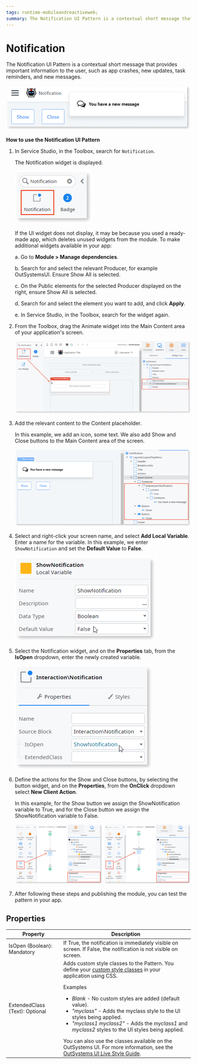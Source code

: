 ```yaml
---
tags: runtime-mobileandreactiveweb;  
summary: The Notification UI Pattern is a contextual short message that provides important information to the user. 
---
```


# Notification

The Notification UI Pattern is a contextual short message that provides important information to the user, such as app crashes, new updates, task reminders, and new messages.

![](<images/notification-1-ss.png>)

**How to use the Notification UI Pattern**

1. In Service Studio, in the Toolbox, search for `Notification`.

    The Notification widget is displayed.

    ![](<images/notification-2-ss.png>)

    If the UI widget does not display, it may be because you used a ready-made app, which deletes unused widgets from the module. To make additional widgets available in your app:

    a. Go to **Module > Manage dependencies**.

    b. Search for and select the relevant Producer, for example OutSystemsUI. Ensure Show All is selected. 

    c. On the Public elements for the selected Producer displayed on the right, ensure Show All is selected.
    
    d. Search for and select the element you want to add, and click **Apply**. 
    
    e. In Service Studio, in the Toolbox, search for the widget again.

1. From the Toolbox, drag the Animate widget into the Main Content area of your application's screen.

    ![](<images/notification-3-ss.png>)

 1. Add the relevant content to the Content placeholder. 

    In this example, we add an icon, some text. We also add Show and Close buttons to the Main Content area of the screen.

    ![](<images/notification-4-ss.png>)

1. Select and right-click your screen name, and select **Add Local Variable**. Enter a name for the variable. In this example, we enter ``ShowNotification`` and set the **Default Value** to **False**.

    ![](<images/notification-5-ss.png>)

1. Select the Notification widget, and on the **Properties** tab, from the **IsOpen** dropdown, enter the newly created variable. 

    ![](<images/notification-6-ss.png>)

1. Define the actions for the Show and Close buttons, by selecting the button widget, and on the **Properties**, from the **OnClick** dropdown select **New Client Action**.

    In this example, for the Show button we assign the ShowNotification variable to True, and for the Close button we assign the ShowNotification variable to False.

    ![](<images/notification-7-ss.png?width=800>)

1. After following these steps and publishing the module, you can test the pattern in your app.

## Properties

| Property |  Description |
|---|---|
|IsOpen (Boolean): Mandatory | If True, the notification is immediately visible on screen. If False, the notification is not visible on screen. |
| ExtendedClass (Text): Optional | Adds custom style classes to the Pattern. You define your [custom style classes](../../../../../develop/ui/look-feel/css.md) in your application using CSS. <p>Examples <ul><li>_Blank_ - No custom styles are added (default value).</li><li>_"myclass"_ - Adds the myclass style to the UI styles being applied.</li><li>_"myclass1 myclass2"_ - Adds the _myclass1_ and _myclass2_ styles to the UI styles being applied.</li></ul></p>You can also use the classes available on the OutSystems UI. For more information, see the [OutSystems UI Live Style Guide](https://outsystemsui.outsystems.com/StyleGuidePreview/Styles). |
